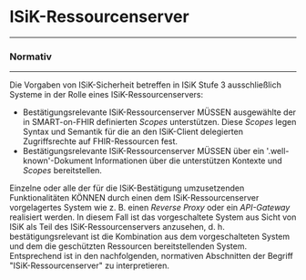 # ISiK-Ressourcenserver

---
### Normativ
---

Die Vorgaben von ISiK-Sicherheit betreffen in ISiK Stufe 3 ausschließlich Systeme in der Rolle eines ISiK-Ressourcenservers:
* Bestätigungsrelevante ISiK-Ressourcenserver MÜSSEN ausgewählte der in SMART-on-FHIR definierten _Scopes_ unterstützen. Diese _Scopes_ legen Syntax und Semantik für die an den ISiK-Client delegierten Zugriffsrechte auf FHIR-Ressourcen fest.
* Bestätigungsrelevante ISiK-Ressourcenserver MÜSSEN über ein '.well-known'-Dokument Informationen über die unterstützen Kontexte und _Scopes_ bereitstellen. 

Einzelne oder alle der für die ISiK-Bestätigung umzusetzenden Funktionalitäten KÖNNEN durch einen dem ISiK-Ressourcenserver vorgelagertes System wie z. B. einen _Reverse Proxy_ oder ein _API-Gateway_ realisiert werden. In diesem Fall ist das vorgeschaltete System aus Sicht von ISiK als Teil des ISiK-Ressourcenservers anzusehen, d. h. bestätigungsrelevant ist die Kombination aus dem vorgeschalteten System und dem die geschützten Ressourcen bereitstellenden System. Entsprechend ist in den nachfolgenden, normativen Abschnitten der Begriff "ISiK-Ressourcenserver" zu interpretieren.
